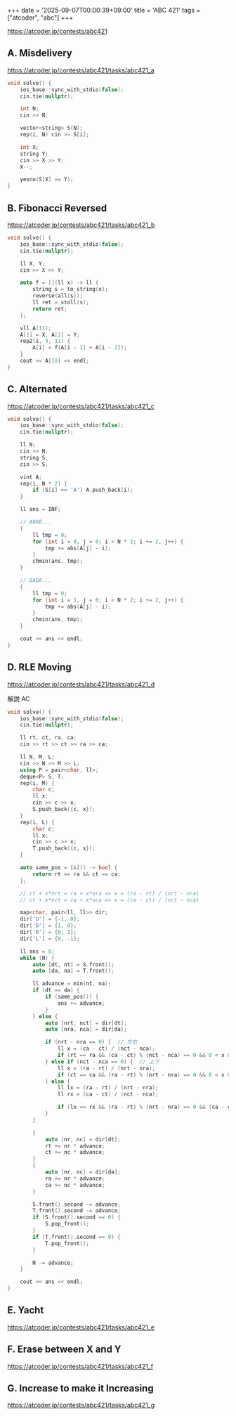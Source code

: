 +++
date = '2025-09-07T00:00:39+09:00'
title = 'ABC 421'
tags = ["atcoder", "abc"]
+++

<https://atcoder.jp/contests/abc421>

## A. Misdelivery

<https://atcoder.jp/contests/abc421/tasks/abc421_a>

```cpp
void solve() {
    ios_base::sync_with_stdio(false);
    cin.tie(nullptr);

    int N;
    cin >> N;

    vector<string> S(N);
    rep(i, N) cin >> S[i];

    int X;
    string Y;
    cin >> X >> Y;
    X--;

    yesno(S[X] == Y);
}
```

## B. Fibonacci Reversed

<https://atcoder.jp/contests/abc421/tasks/abc421_b>

```cpp
void solve() {
    ios_base::sync_with_stdio(false);
    cin.tie(nullptr);

    ll X, Y;
    cin >> X >> Y;

    auto f = [](ll x) -> ll {
        string s = to_string(x);
        reverse(all(s));
        ll ret = stoll(s);
        return ret;
    };

    vll A(11);
    A[1] = X, A[2] = Y;
    rep2(i, 3, 11) {
        A[i] = f(A[i - 1] + A[i - 2]);
    }
    cout << A[10] << endl;
}
```

## C. Alternated

<https://atcoder.jp/contests/abc421/tasks/abc421_c>

```cpp
void solve() {
    ios_base::sync_with_stdio(false);
    cin.tie(nullptr);

    ll N;
    cin >> N;
    string S;
    cin >> S;

    vint A;
    rep(i, N * 2) {
        if (S[i] == 'A') A.push_back(i);
    }

    ll ans = INF;

    // ABAB...
    {
        ll tmp = 0;
        for (int i = 0, j = 0; i < N * 2; i += 2, j++) {
            tmp += abs(A[j] - i);
        }
        chmin(ans, tmp);
    }

    // BABA...
    {
        ll tmp = 0;
        for (int i = 1, j = 0; i < N * 2; i += 2, j++) {
            tmp += abs(A[j] - i);
        }
        chmin(ans, tmp);
    }

    cout << ans << endl;
}
```

## D. RLE Moving

<https://atcoder.jp/contests/abc421/tasks/abc421_d>

解説 AC

```cpp
void solve() {
    ios_base::sync_with_stdio(false);
    cin.tie(nullptr);

    ll rt, ct, ra, ca;
    cin >> rt >> ct >> ra >> ca;

    ll N, M, L;
    cin >> N >> M >> L;
    using P = pair<char, ll>;
    deque<P> S, T;
    rep(i, M) {
        char c;
        ll x;
        cin >> c >> x;
        S.push_back({c, x});
    }
    rep(i, L) {
        char c;
        ll x;
        cin >> c >> x;
        T.push_back({c, x});
    }

    auto same_pos = [&]() -> bool {
        return rt == ra && ct == ca;
    };

    // rt + x*nrt = ra + x*nra => x = (ra - rt) / (nrt - nra)
    // ct + x*nct = ca + x*nca => x = (ca - ct) / (nct - nca)

    map<char, pair<ll, ll>> dir;
    dir['U'] = {-1, 0};
    dir['D'] = {1, 0};
    dir['R'] = {0, 1};
    dir['L'] = {0, -1};

    ll ans = 0;
    while (N) {
        auto [dt, nt] = S.front();
        auto [da, na] = T.front();

        ll advance = min(nt, na);
        if (dt == da) {
            if (same_pos()) {
                ans += advance;
            }
        } else {
            auto [nrt, nct] = dir[dt];
            auto [nra, nca] = dir[da];

            if (nrt - nra == 0) {  // 左右
                ll x = (ca - ct) / (nct - nca);
                if (rt == ra && (ca - ct) % (nct - nca) == 0 && 0 < x && x <= advance) ans++;
            } else if (nct - nca == 0) {  // 上下
                ll x = (ra - rt) / (nrt - nra);
                if (ct == ca && (ra - rt) % (nrt - nra) == 0 && 0 < x && x <= advance) ans++;
            } else {
                ll lx = (ra - rt) / (nrt - nra);
                ll rx = (ca - ct) / (nct - nca);

                if (lx == rx && (ra - rt) % (nrt - nra) == 0 && (ca - ct) % (nct - nca) == 0 && 0 < lx && lx <= advance) ans++;
            }
        }

        {
            auto [nr, nc] = dir[dt];
            rt += nr * advance;
            ct += nc * advance;
        }
        {
            auto [nr, nc] = dir[da];
            ra += nr * advance;
            ca += nc * advance;
        }

        S.front().second -= advance;
        T.front().second -= advance;
        if (S.front().second == 0) {
            S.pop_front();
        }
        if (T.front().second == 0) {
            T.pop_front();
        }

        N -= advance;
    }

    cout << ans << endl;
}
```

## E. Yacht

<https://atcoder.jp/contests/abc421/tasks/abc421_e>

## F. Erase between X and Y

<https://atcoder.jp/contests/abc421/tasks/abc421_f>

## G. Increase to make it Increasing

<https://atcoder.jp/contests/abc421/tasks/abc421_g>

